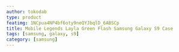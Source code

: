 ```yaml
---
author: tokodab
type: product
featimg: 1NCpua4NP4bf6oty9neQYJbqlD_6ABSCp
title: Mobile Legends Layla Green Flash Samsung Galaxy S9 Case
tags: [samsung, galaxy, s9]
category: [samsung]
---
```

